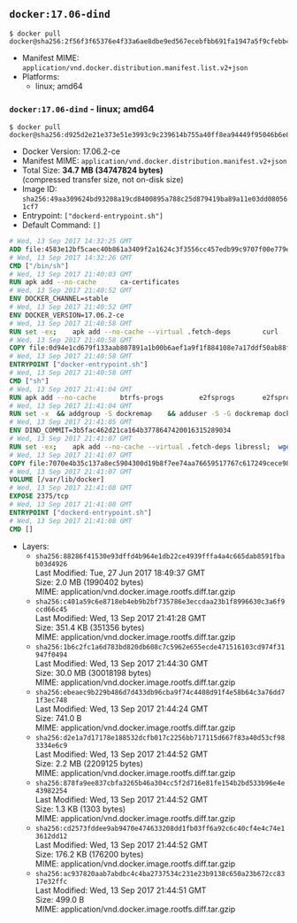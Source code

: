 ## `docker:17.06-dind`

```console
$ docker pull docker@sha256:2f56f3f65376e4f33a6ae8dbe9ed567ecebfbb691fa1947a5f9cfebb42ac5ba0
```

-	Manifest MIME: `application/vnd.docker.distribution.manifest.list.v2+json`
-	Platforms:
	-	linux; amd64

### `docker:17.06-dind` - linux; amd64

```console
$ docker pull docker@sha256:d925d2e21e373e51e3993c9c239614b755a40ff8ea94449f95046b6e8a16d251
```

-	Docker Version: 17.06.2-ce
-	Manifest MIME: `application/vnd.docker.distribution.manifest.v2+json`
-	Total Size: **34.7 MB (34747824 bytes)**  
	(compressed transfer size, not on-disk size)
-	Image ID: `sha256:49aa309624bd93208a19cd8400895a788c25d879419ba89a11e03dd080561cf7`
-	Entrypoint: `["dockerd-entrypoint.sh"]`
-	Default Command: `[]`

```dockerfile
# Wed, 13 Sep 2017 14:32:25 GMT
ADD file:4583e12bf5caec40b861a3409f2a1624c3f3556cc457edb99c9707f00e779e45 in / 
# Wed, 13 Sep 2017 14:32:26 GMT
CMD ["/bin/sh"]
# Wed, 13 Sep 2017 21:40:03 GMT
RUN apk add --no-cache 		ca-certificates
# Wed, 13 Sep 2017 21:40:52 GMT
ENV DOCKER_CHANNEL=stable
# Wed, 13 Sep 2017 21:40:52 GMT
ENV DOCKER_VERSION=17.06.2-ce
# Wed, 13 Sep 2017 21:40:58 GMT
RUN set -ex; 	apk add --no-cache --virtual .fetch-deps 		curl 		tar 	; 		apkArch="$(apk --print-arch)"; 	case "$apkArch" in 		x86_64) dockerArch='x86_64' ;; 		s390x) dockerArch='s390x' ;; 		*) echo >&2 "error: unsupported architecture ($apkArch)"; exit 1 ;;	esac; 		if ! curl -fL -o docker.tgz "https://download.docker.com/linux/static/${DOCKER_CHANNEL}/${dockerArch}/docker-${DOCKER_VERSION}.tgz"; then 		echo >&2 "error: failed to download 'docker-${DOCKER_VERSION}' from '${DOCKER_CHANNEL}' for '${dockerArch}'"; 		exit 1; 	fi; 		tar --extract 		--file docker.tgz 		--strip-components 1 		--directory /usr/local/bin/ 	; 	rm docker.tgz; 		apk del .fetch-deps; 		dockerd -v; 	docker -v
# Wed, 13 Sep 2017 21:40:58 GMT
COPY file:0d94e1cd679f133aab807891a1b00b6aef1a9f1f884108e7a17ddf50ab88f1fb in /usr/local/bin/ 
# Wed, 13 Sep 2017 21:40:58 GMT
ENTRYPOINT ["docker-entrypoint.sh"]
# Wed, 13 Sep 2017 21:40:58 GMT
CMD ["sh"]
# Wed, 13 Sep 2017 21:41:04 GMT
RUN apk add --no-cache 		btrfs-progs 		e2fsprogs 		e2fsprogs-extra 		iptables 		xfsprogs 		xz
# Wed, 13 Sep 2017 21:41:04 GMT
RUN set -x 	&& addgroup -S dockremap 	&& adduser -S -G dockremap dockremap 	&& echo 'dockremap:165536:65536' >> /etc/subuid 	&& echo 'dockremap:165536:65536' >> /etc/subgid
# Wed, 13 Sep 2017 21:41:05 GMT
ENV DIND_COMMIT=3b5fac462d21ca164b3778647420016315289034
# Wed, 13 Sep 2017 21:41:07 GMT
RUN set -ex; 	apk add --no-cache --virtual .fetch-deps libressl; 	wget -O /usr/local/bin/dind "https://raw.githubusercontent.com/docker/docker/${DIND_COMMIT}/hack/dind"; 	chmod +x /usr/local/bin/dind; 	apk del .fetch-deps
# Wed, 13 Sep 2017 21:41:07 GMT
COPY file:7070e4b35c137a8ec5904300d19b8f7ee74aa76659517767c617249cece98a4a in /usr/local/bin/ 
# Wed, 13 Sep 2017 21:41:07 GMT
VOLUME [/var/lib/docker]
# Wed, 13 Sep 2017 21:41:08 GMT
EXPOSE 2375/tcp
# Wed, 13 Sep 2017 21:41:08 GMT
ENTRYPOINT ["dockerd-entrypoint.sh"]
# Wed, 13 Sep 2017 21:41:08 GMT
CMD []
```

-	Layers:
	-	`sha256:88286f41530e93dffd4b964e1db22ce4939fffa4a4c665dab8591fbab03d4926`  
		Last Modified: Tue, 27 Jun 2017 18:49:37 GMT  
		Size: 2.0 MB (1990402 bytes)  
		MIME: application/vnd.docker.image.rootfs.diff.tar.gzip
	-	`sha256:c401a59c6e8718eb4eb9b2bf735786e3eccdaa23b1f8996630c3a6f9ccd66c45`  
		Last Modified: Wed, 13 Sep 2017 21:41:28 GMT  
		Size: 351.4 KB (351356 bytes)  
		MIME: application/vnd.docker.image.rootfs.diff.tar.gzip
	-	`sha256:1b6c2fc1a6d783bd820db608c7c5962e655ecde471516103cd974f31947f0494`  
		Last Modified: Wed, 13 Sep 2017 21:44:30 GMT  
		Size: 30.0 MB (30018198 bytes)  
		MIME: application/vnd.docker.image.rootfs.diff.tar.gzip
	-	`sha256:ebeaec9b229b486d7d433db96cba9f74c4408d91f4e58b64c3a76dd71f3ec748`  
		Last Modified: Wed, 13 Sep 2017 21:44:24 GMT  
		Size: 741.0 B  
		MIME: application/vnd.docker.image.rootfs.diff.tar.gzip
	-	`sha256:d2e1a7d17178e188532dcfb017c2256bb717115d667f83a40d53cf983334e6c9`  
		Last Modified: Wed, 13 Sep 2017 21:44:52 GMT  
		Size: 2.2 MB (2209125 bytes)  
		MIME: application/vnd.docker.image.rootfs.diff.tar.gzip
	-	`sha256:878fa9ee837cbfa3265b46a304cc5f2d716e81fe154b2bd533b96e4e43982254`  
		Last Modified: Wed, 13 Sep 2017 21:44:52 GMT  
		Size: 1.3 KB (1303 bytes)  
		MIME: application/vnd.docker.image.rootfs.diff.tar.gzip
	-	`sha256:cd2573fddee9ab9470e474633208dd1fb03ff6a92c6c40cf4e4c74e13612dd12`  
		Last Modified: Wed, 13 Sep 2017 21:44:52 GMT  
		Size: 176.2 KB (176200 bytes)  
		MIME: application/vnd.docker.image.rootfs.diff.tar.gzip
	-	`sha256:ac937820aab7abdbc4c4ba2737534c231e23b9138c650a23b672cc8317e32ffc`  
		Last Modified: Wed, 13 Sep 2017 21:44:51 GMT  
		Size: 499.0 B  
		MIME: application/vnd.docker.image.rootfs.diff.tar.gzip

